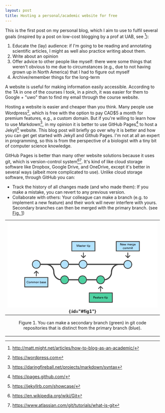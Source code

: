 ```yaml
---
layout: post
title: Hosting a personal/academic website for free
---
```


This is the first post on my personal blog, which I aim to use to fulfil several goals (inspired by a post on low-cost blogging by a prof at UAB, see [^1]):
1. Educate the (lay) audience: if I'm going to be reading and annotating scientific articles, I might as well also practice writing about them.
2. Write about an opinion
3. Offer advice to other people like myself: there were some things that weren't obvious to me due to circumstances (e.g., due to not having grown up in North America) that I had to figure out myself
4. Archive/remember things for the long-term

A website is useful for making information easily accessible. According to the TA in one of the courses I took, in a pinch, it was easier for them to Google <my name> + "uwo" than to find my email through the course website.

Hosting a website is easier and cheaper than you think. Many people use Wordpress[^2], which is free with the option to pay CAD$5 a month for premium features, e.g., a custom domain. But if you're willing to learn how to use Markdown[^3], in my opinion it is better to use GitHub Pages[^4] to host a Jekyll[^5] website. This blog post will briefly go over why it is better and how you can get get started with Jekyll and Github Pages. I'm not at all an expert in programming, so this is from the perspective of a biologist with a tiny bit of computer science knowledge.

GitHub Pages is better than many other website solutions because it uses git, which is version-control system[^6][^7]. It's kind of like cloud storage software like Dropbox, Google Drive, and OneDrive, except it's better in several ways (albeit more complicated to use). Unlike cloud storage software, through GitHub  you can:
- Track the history of all changes made (and who made them): If you make a mistake, you can revert to any previous version.
- Collaborate with others: Your colleague can make a branch (e.g. to implement a new feature) and their work will never interfere with yours. Secondary branches can then be merged with the primary branch. (see [Fig. 1](#fig1))

|![](assets/blog/2020-12-29-blog-fig1.png){:id="#fig1"}|
|:---:|
|<p id="#fig1">Figure 1. You can make a secondary branch (green) in git code repositories that is distinct from the primary branch (blue).</p>|



[^1]: http://matt.might.net/articles/how-to-blog-as-an-academic/
[^2]: https://wordpress.com
[^3]: https://daringfireball.net/projects/markdown/syntax
[^4]: https://pages.github.com/
[^5]: https://jekyllrb.com/showcase/
[^6]: https://en.wikipedia.org/wiki/Git
[^7]: https://www.atlassian.com/git/tutorials/what-is-git
